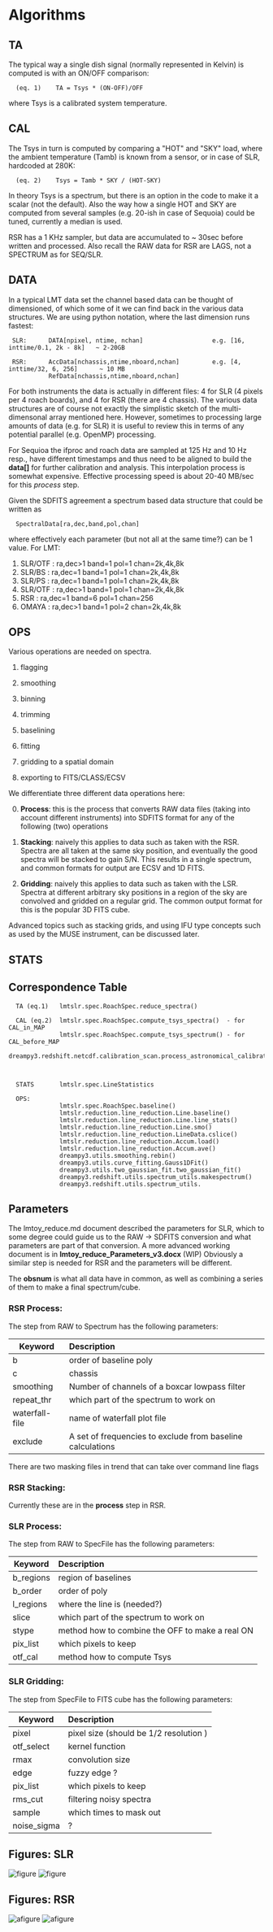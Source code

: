 # Algorithms

## TA 

The typical way a single dish signal (normally represented in Kelvin) is computed is with an ON/OFF comparison:

      (eq. 1)    TA = Tsys * (ON-OFF)/OFF

where Tsys is a calibrated system temperature.

## CAL

The Tsys in turn is computed by comparing a "HOT" and "SKY" load, where the ambient temperature (Tamb) is known
from a sensor, or in case of SLR, hardcoded at 280K:

      (eq. 2)    Tsys = Tamb * SKY / (HOT-SKY)

In theory Tsys is a spectrum, but there is an option in the code to make it a scalar (not the default).
Also the way how a single HOT and SKY are computed from several samples (e.g. 20-ish in case of Sequoia)
could be tuned, currently a median is used.

RSR has a 1 KHz sampler, but data are accumulated to ~ 30sec before written and processed. Also recall the RAW data
for RSR are LAGS, not a SPECTRUM as for SEQ/SLR.

## DATA

In a typical LMT data set the channel based data can be thought of dimensioned, of which some of it we can find
back in the various data structures. We are using python notation, where the last dimension runs fastest:

     SLR:      DATA[npixel, ntime, nchan]                   e.g. [16, inttime/0.1, 2k - 8k]   ~ 2-20GB

     RSR:      AccData[nchassis,ntime,nboard,nchan]         e.g. [4, inttime/32, 6, 256]      ~ 10 MB
               RefData[nchassis,ntime,nboard,nchan]

For both instruments the data is actually in different files:   4 for SLR (4 pixels per 4 roach boards), and 4 for RSR
(there are 4 chassis). The various data structures are of course not exactly the simplistic sketch of the
multi-dimensonal array mentioned here. However, sometimes to processing large amounts of data (e.g. for SLR) it is
useful to review this in terms of any potential parallel (e.g. OpenMP) processing.

For Sequioa the ifproc and roach data are sampled at 125 Hz and 10 Hz resp., have different timestamps and thus
need to be aligned to build the **data[]** for further calibration and analysis. This interpolation process is
somewhat expensive. Effective processing speed is about 20-40 MB/sec for this *process* step.

Given the SDFITS agreement a spectrum based data structure that could be written as

      SpectralData[ra,dec,band,pol,chan]

where effectively each parameter (but not all at the same time?) can be 1 value. For LMT:

1. SLR/OTF :  ra,dec>1  band=1  pol=1  chan=2k,4k,8k
1. SLR/BS  :  ra,dec=1  band=1  pol=1  chan=2k,4k,8k
1. SLR/PS  :  ra,dec=1  band=1  pol=1  chan=2k,4k,8k
1. SLR/OTF :  ra,dec>1  band=1  pol=1  chan=2k,4k,8k
2. RSR     :  ra,dec=1  band=6  pol=1  chan=256
3. OMAYA   :  ra,dec>1  band=1  pol=2  chan=2k,4k,8k


## OPS

Various operations are needed on spectra.

1. flagging

1. smoothing

1. binning

1. trimming

1. baselining

1. fitting

1. gridding to a spatial domain

1. exporting to FITS/CLASS/ECSV

We differentiate three different data operations here:

0. **Process**:  this is the process that converts RAW data files (taking into account different instruments)
into SDFITS format for any of the following (two) operations

1. **Stacking**: naively this applies to data such as taken with the RSR. Spectra are all taken at the same sky position,
and eventually the good spectra will be stacked to gain S/N. This results in a single spectrum, and common
formats for output are ECSV and 1D FITS.

2. **Gridding**: naively this applies to data such as taken with the LSR. Spectra at different arbitrary sky positions
in a region of the sky are convolved and gridded on a regular grid. The common output format for this
is the popular 3D FITS cube.

Advanced topics such as stacking grids, and using IFU type concepts such as used by the MUSE instrument, can be discussed
later.


## STATS


## Correspondence Table


      TA (eq.1)   lmtslr.spec.RoachSpec.reduce_spectra()

      CAL (eq.2)  lmtslr.spec.RoachSpec.compute_tsys_spectra()  - for CAL_in_MAP
                  lmtslr.spec.RoachSpec.compute_tsys_spectrum() - for CAL_before_MAP
		  dreampy3.redshift.netcdf.calibration_scan.process_astronomical_calibration()

		  

      STATS       lmtslr.spec.LineStatistics
      
      OPS:
                  lmtslr.spec.RoachSpec.baseline()
                  lmtslr.reduction.line_reduction.Line.baseline()
                  lmtslr.reduction.line_reduction.Line.line_stats()
                  lmtslr.reduction.line_reduction.Line.smo()
                  lmtslr.reduction.line_reduction.LineData.cslice()
                  lmtslr.reduction.line_reduction.Accum.load()
                  lmtslr.reduction.line_reduction.Accum.ave()
                  dreampy3.utils.smoothing.rebin()
                  dreampy3.utils.curve_fitting.Gauss1DFit()
                  dreampy3.utils.two_gaussian_fit.two_gaussian_fit()
                  dreampy3.redshift.utils.spectrum_utils.makespectrum()
                  dreampy3.redshift.utils.spectrum_utils.
		  		  		  
		  
		  
## Parameters

The lmtoy_reduce.md document described the parameters for SLR, which to some degree could guide us
to the RAW -> SDFITS conversion and what parameters are part of that conversion. A more advanced working
document is in **lmtoy_reduce_Parameters_v3.docx** (WIP)
Obviously a similar step is needed for RSR and the parameters will be different.

The **obsnum** is what all data have in common, as well as combining a series of them to make
a final spectrum/cube.

### RSR Process:

The step from RAW to Spectrum has the following parameters:

| Keyword        | Description  |
| -----------    |:------------ |
| b              |  order of baseline poly       |
| c              |  chassis |
| smoothing      |  Number of channels of a boxcar lowpass filter |
| repeat_thr     | which part of the spectrum to work on |
| waterfall-file | name of waterfall plot file |
| exclude        | A set of frequencies to exclude from baseline calculations |

There are two masking files in trend that can take over command line flags

### RSR Stacking:

Currently these are in the **process** step in RSR.

### SLR Process:

The step from RAW to SpecFile has the following parameters:

| Keyword     | Description  |
| ----------- |:------------ |
| b_regions   |  region of baselines |
| b_order     |  order of poly       | 
| l_regions   |  where the line is (needed?) |
| slice       | which part of the spectrum to work on |
| stype       |  method how to combine the OFF to make a real ON |
| pix_list    | which pixels to keep |
| otf_cal     | method how to compute Tsys |


### SLR Gridding:

The step from SpecFile to FITS cube has the following parameters:

| Keyword     | Description  |
| ----------- |:------------ |
| pixel       | pixel size (should be 1/2 resolution ) |
| otf_select  | kernel function |
| rmax        | convolution size |
| edge        | fuzzy edge ? |
| pix_list    | which pixels to keep |
| rms_cut     | filtering noisy spectra |
| sample      | which times to mask out |
| noise_sigma | ? |




## Figures: SLR


![figure](figures/hot-sky_slr.png "Hot and Sky")
![figure](figures/Tsys_slr.png "Tsys")

## Figures: RSR

![afigure](figures/Tsys_rsr.png)
![afigure](figures/Ta_rsr.png)
